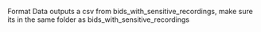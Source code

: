 Format Data outputs a csv from bids_with_sensitive_recordings,
make sure its in the same folder as bids_with_sensitive_recordings
